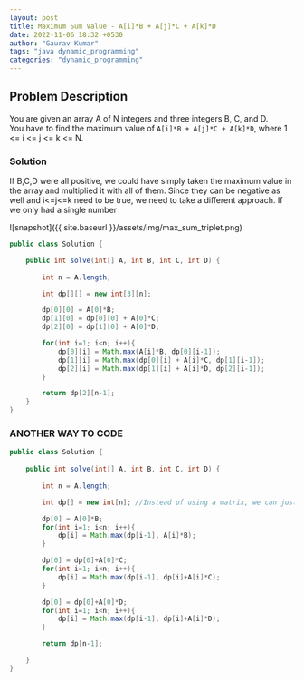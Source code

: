 ```yaml
---
layout: post
title: Maximum Sum Value - A[i]*B + A[j]*C + A[k]*D
date: 2022-11-06 18:32 +0530
author: "Gaurav Kumar"
tags: "java dynamic_programming"
categories: "dynamic_programming"
---
```


## Problem Description

You are given an array A of N integers and three integers B, C, and D.  
You have to find the maximum value of ```A[i]*B + A[j]*C + A[k]*D```, where 1 <= i <= j <= k <= N.  

### Solution

If B,C,D were all positive, we could have simply taken the maximum value in the array and multiplied it with all of them. Since they can be negative as well and i<=j<=k need to be true, we need to take a different approach. If we only had a single number

![snapshot]({{ site.baseurl }}/assets/img/max_sum_triplet.png)

```java
public class Solution {

    public int solve(int[] A, int B, int C, int D) {
        
        int n = A.length;

        int dp[][] = new int[3][n];

        dp[0][0] = A[0]*B;
        dp[1][0] = dp[0][0] + A[0]*C;
        dp[2][0] = dp[1][0] + A[0]*D;

        for(int i=1; i<n; i++){
            dp[0][i] = Math.max(A[i]*B, dp[0][i-1]);
            dp[1][i] = Math.max(dp[0][i] + A[i]*C, dp[1][i-1]); 
            dp[2][i] = Math.max(dp[1][i] + A[i]*D, dp[2][i-1]); 
        }

        return dp[2][n-1];
    }
}
```

### ANOTHER WAY TO CODE

```java
public class Solution {
    
    public int solve(int[] A, int B, int C, int D) {
        
        int n = A.length;

        int dp[] = new int[n]; //Instead of using a matrix, we can just use a dp array of size N.

        dp[0] = A[0]*B;
        for(int i=1; i<n; i++){
            dp[i] = Math.max(dp[i-1], A[i]*B);
        }

        dp[0] = dp[0]+A[0]*C;
        for(int i=1; i<n; i++){
            dp[i] = Math.max(dp[i-1], dp[i]+A[i]*C);
        }

        dp[0] = dp[0]+A[0]*D;
        for(int i=1; i<n; i++){
            dp[i] = Math.max(dp[i-1], dp[i]+A[i]*D);
        }

        return dp[n-1];

    }
}
```
